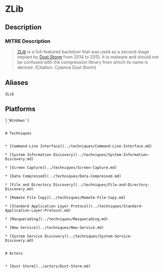 
# ZLib

## Description

### MITRE Description

> [ZLib](https://attack.mitre.org/software/S0086) is a full-featured backdoor that was used as a second-stage implant by [Dust Storm](https://attack.mitre.org/groups/G0031) from 2014 to 2015. It is malware and should not be confused with the compression library from which its name is derived. (Citation: Cylance Dust Storm)

## Aliases

```
ZLib
```

## Platforms

```
['Windows']
``

# Techniques


* [Command-Line Interface](../techniques/Command-Line-Interface.md)

* [System Information Discovery](../techniques/System-Information-Discovery.md)
    
* [Screen Capture](../techniques/Screen-Capture.md)
    
* [Data Compressed](../techniques/Data-Compressed.md)
    
* [File and Directory Discovery](../techniques/File-and-Directory-Discovery.md)
    
* [Remote File Copy](../techniques/Remote-File-Copy.md)
    
* [Standard Application Layer Protocol](../techniques/Standard-Application-Layer-Protocol.md)
    
* [Masquerading](../techniques/Masquerading.md)
    
* [New Service](../techniques/New-Service.md)
    
* [System Service Discovery](../techniques/System-Service-Discovery.md)
    

# Actors


* [Dust Storm](../actors/Dust-Storm.md)

